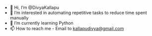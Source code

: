 - 👋 Hi, I’m @DivyaKallapu
- 👀 I’m interested in automating repetitive tasks to reduce time spent manually
- 🌱 I’m currently learning Python
- 📫 How to reach me - Email to kallapudivya@gmail.com

<!---
DivyaKallapu/DivyaKallapu is a ✨ special ✨ repository because its `README.md` (this file) appears on your GitHub profile.
You can click the Preview link to take a look at your changes.
--->
